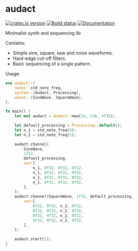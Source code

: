 # audact
[![crates.io version](https://img.shields.io/crates/v/audact.svg)](https://crates.io/crates/audact)
[![Build status](https://travis-ci.org/shockham/audact.svg?branch=master)](https://travis-ci.org/shockham/audact)
[![Documentation](https://docs.rs/audact/badge.svg)](https://docs.rs/audact)

Minimalist synth and sequencing lib

Contains:
- Simple sine, square, saw and noise waveforms.
- Hard-edge cut-off filters.
- Basic sequencing of a single pattern.

Usage:

```rust
use audact::{
    notes::std_note_freq,
    system::{Audact, Processing},
    waves::{SineWave, SquareWave},
};

fn main() {
    let mut audact = Audact::new(16, 120, 4f32);

    let default_processing = Processing::default();
    let n_1 = std_note_freq(0);
    let n_2 = std_note_freq(2);

    audact.channel(
        SineWave,
        1f32,
        default_processing,
        vec![
            n_1, 0f32, 0f32, 0f32,
            n_1, 0f32, 0f32, 0f32,
            n_1, 0f32, 0f32, 0f32,
            n_1, 0f32, 0f32, 0f32,
        ],
    );
    audact.channel(SquareWave, 1f32, default_processing,
        vec![
            0f32, 0f32, n_2, 0f32,
            0f32, 0f32, n_2, 0f32,
            0f32, 0f32, n_2, 0f32,
            0f32, 0f32, n_2, 0f32,
        ],
    );

    audact.start(1);
}
```
